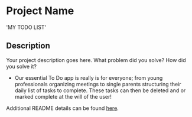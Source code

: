 # Project Name

'MY TODO LIST'

## Description

Your project description goes here. What problem did you solve? How did you solve it?

- Our essential To Do app is really is for everyone; from young professionals organizing meetings to single parents structuring their daily list of tasks to complete. These tasks can then be deleted and or marked complete at the will of the user!

Additional README details can be found [here](https://github.com/PrimeAcademy/readme-template/blob/master/README.md).
